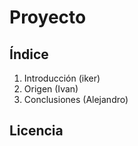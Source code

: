 # Proyecto

## Índice 
1. Introducción (iker)
2. Origen (Ivan)
3. Conclusiones (Alejandro)

## Licencia
